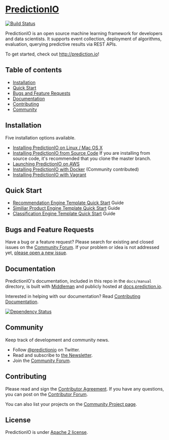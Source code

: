 # [PredictionIO](http://prediction.io)

[![Build
Status](https://travis-ci.org/PredictionIO/PredictionIO.svg?branch=develop)](https://travis-ci.org/PredictionIO/PredictionIO)

PredictionIO is an open source machine learning framework for developers and
data scientists. It supports event collection, deployment of algorithms,
evaluation, querying predictive results via REST APIs.

To get started, check out http://prediction.io!


## Table of contents
- [Installation](#installation)
- [Quick Start](#quick-start)
- [Bugs and Feature Requests](#bugs-and-feature-requests)
- [Documentation](#documentation)
- [Contributing](#contributing)
- [Community](#community)


## Installation

Five installation options available.

*   [Installing PredictionIO on Linux / Mac OS
    X](http://docs.prediction.io/install/install-linux/)
*   [Installing PredictionIO from Source
    Code](http://docs.prediction.io/install/install-sourcecode/)
    If you are installing from source code, it's recommended that you clone the
    master branch.
*   [Launching PredictionIO on
    AWS](http://docs.prediction.io/install/launch-aws/)
*   [Installing PredictionIO with
    Docker](https://github.com/mingfang/docker-predictionio) (Community
    contributed)
*   [Installing PredictionIO with
    Vagrant](http://docs.prediction.io/install/install-vagrant/)


## Quick Start

*   [Recommendation Engine Template Quick
    Start](http://docs.prediction.io/templates/recommendation/quickstart/)
    Guide
*   [Similiar Product Engine Template Quick
    Start](http://docs.prediction.io/templates/similarproduct/quickstart/)
    Guide
*   [Classification Engine Template Quick
    Start](http://docs.prediction.io/templates/classification/quickstart/)
    Guide


## Bugs and Feature Requests

Have a bug or a feature request?  Please search for existing and closed issues
on the [Community
Forum](https://groups.google.com/forum/#!forum/predictionio-user). If your
problem or idea is not addressed yet, [please open a new
issue](https://github.com/PredictionIO/PredictionIO/issues/new).


## Documentation

PredictionIO's documentation, included in this repo in the `docs/manual`
directory, is built with [Middleman](http://middlemanapp.com/) and publicly
hosted at [docs.prediction.io](http://docs.prediction.io/).

Interested in helping with our documentation? Read [Contributing
Documentation](http://docs.prediction.io/community/contribute-documentation/).

[![Dependency
Status](https://gemnasium.com/PredictionIO/PredictionIO.svg)](https://gemnasium.com/PredictionIO/PredictionIO)


## Community

Keep track of development and community news.

*   Follow [@predictionio](https://twitter.com/predictionio) on Twitter.
*   Read and subscribe to [the
    Newsletter](https://prediction.io/#newsletter).
*   Join the [Community
    Forum](https://groups.google.com/forum/#!forum/predictionio-user).


## Contributing

Please read and sign the [Contributor Agreement](http://prediction.io/cla). If
you have any questions, you can post on the [Contributor
Forum](https://groups.google.com/forum/#!forum/predictionio-dev).

You can also list your projects on the [Community Project
page](http://docs.prediction.io/community/projects/).


## License

PredictionIO is under [Apache 2
license](http://www.apache.org/licenses/LICENSE-2.0.html).
